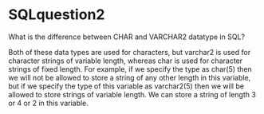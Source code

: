 # SQLquestion2
What is the difference between CHAR and VARCHAR2 datatype in SQL? 


Both of these data types are used for characters, but varchar2 is used for character strings of variable length, whereas char is used for character strings of fixed length. For example, if we specify the type as char(5) then we will not be allowed to store a string of any other length in this variable, but if we specify the type of this variable as varchar2(5) then we will be allowed to store strings of variable length. We can store a string of length 3 or 4 or 2 in this variable.
